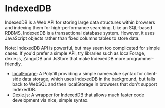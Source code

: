 # IndexedDB

IndexedDB is a Web API for storing large data structures within browsers and indexing them for high-performance searching. Like an SQL-based RDBMS, IndexedDB is a transactional database system. However, it uses JavaScript objects rather than fixed columns tables to store data.

Note: IndexedDB API is powerful, but may seem too complicated for simple cases. If you'd prefer a simple API, try libraries such as localForage, dexie.js, ZangoDB and JsStore that make IndexedDB more programmer-friendly.

* [localForage](https://github.com/localForage/localForage): A Polyfill providing a simple name:value syntax for client-side data storage, which uses IndexedDB in the background, but falls back to WebSQL and then localStorage in browsers that don't support IndexedDB.
* [Dexie.js](http://www.dexie.org/): A wrapper for IndexedDB that allows much faster code development via nice, simple syntax.









